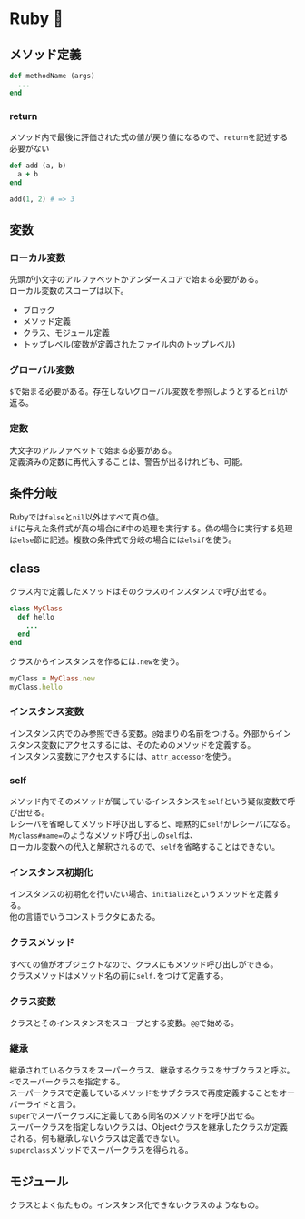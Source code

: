 # Ruby :gem:

## メソッド定義

```rb
def methodName (args)
  ...
end
```

### return

メソッド内で最後に評価された式の値が戻り値になるので、`return`を記述する必要がない
```rb
def add (a, b)
  a + b
end

add(1, 2) # => 3
```


## 変数

### ローカル変数

先頭が小文字のアルファベットかアンダースコアで始まる必要がある。  
ローカル変数のスコープは以下。
- ブロック
- メソッド定義
- クラス、モジュール定義
- トップレベル(変数が定義されたファイル内のトップレベル)


### グローバル変数

`$`で始まる必要がある。存在しないグローバル変数を参照しようとすると`nil`が返る。


### 定数

 大文字のアルファベットで始まる必要がある。  
定義済みの定数に再代入することは、警告が出るけれども、可能。


## 条件分岐

Rubyでは`false`と`nil`以外はすべて真の値。  
`if`に与えた条件式が真の場合にif中の処理を実行する。偽の場合に実行する処理は`else`節に記述。複数の条件式で分岐の場合には`elsif`を使う。


## class

クラス内で定義したメソッドはそのクラスのインスタンスで呼び出せる。

```rb
class MyClass
  def hello
    ...
  end
end
```

クラスからインスタンスを作るには`.new`を使う。
```rb
myClass = MyClass.new
myClass.hello
```

### インスタンス変数

インスタンス内でのみ参照できる変数。`@`始まりの名前をつける。外部からインスタンス変数にアクセスするには、そのためのメソッドを定義する。  
インスタンス変数にアクセスするには、`attr_accessor`を使う。


### self

メソッド内でそのメソッドが属しているインスタンスを`self`という疑似変数で呼び出せる。  
レシーバを省略してメソッド呼び出しすると、暗黙的に`self`がレシーバになる。`Myclass#name=`のようなメソッド呼び出しの`self`は、  
ローカル変数への代入と解釈されるので、`self`を省略することはできない。


### インスタンス初期化

インスタンスの初期化を行いたい場合、`initialize`というメソッドを定義する。  
他の言語でいうコンストラクタにあたる。


### クラスメソッド

すべての値がオブジェクトなので、クラスにもメソッド呼び出しができる。  
クラスメソッドはメソッド名の前に`self.`をつけて定義する。


### クラス変数

クラスとそのインスタンスをスコープとする変数。`@@`で始める。


### 継承

継承されているクラスをスーパークラス、継承するクラスをサブクラスと呼ぶ。`<`でスーパークラスを指定する。  
スーパークラスで定義しているメソッドをサブクラスで再度定義することをオーバーライドと言う。  
`super`でスーパークラスに定義してある同名のメソッドを呼び出せる。  
スーパークラスを指定しないクラスは、Objectクラスを継承したクラスが定義される。何も継承しないクラスは定義できない。  
`superclass`メソッドでスーパークラスを得られる。


## モジュール

クラスとよく似たもの。インスタンス化できないクラスのようなもの。


